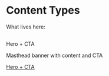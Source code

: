 # Content Types

What lives here:

## 
Hero + CTA

Masthead banner with content and CTA

[Hero + CTA](hero-cta/)

